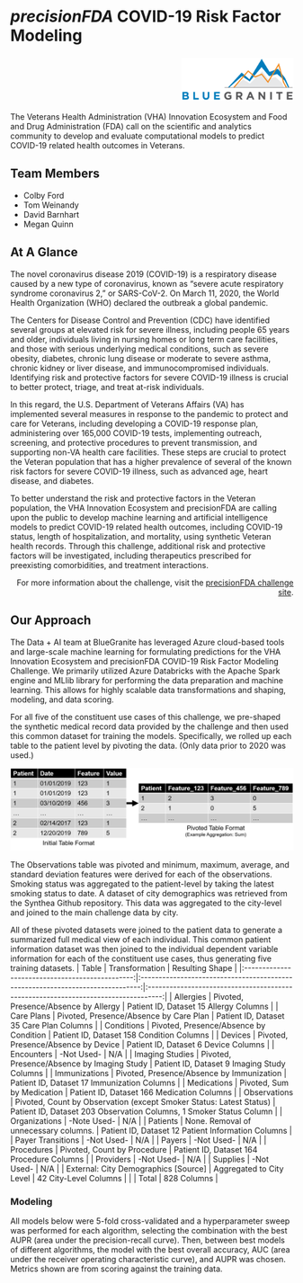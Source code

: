 # _precisionFDA_ COVID-19 Risk Factor Modeling

<h3 align="right"><img src="https://raw.githubusercontent.com/BlueGranite/precisionFDA_VAH_COVID-19/master/img/bg_logo.png" width="200px" alt="BlueGranite, Inc."></h3>

The Veterans Health Administration (VHA) Innovation Ecosystem and Food and Drug Administration (FDA) call on the scientific and analytics community to develop and evaluate computational models to predict COVID-19 related health outcomes in Veterans. 

## Team Members
- Colby Ford
- Tom Weinandy
- David Barnhart
- Megan Quinn

##  At A Glance

The novel coronavirus disease 2019 (COVID-19) is a respiratory disease caused by a new type of coronavirus, known as “severe acute respiratory syndrome coronavirus 2,” or SARS-CoV-2. On March 11, 2020, the World Health Organization (WHO) declared the outbreak a global pandemic.

The Centers for Disease Control and Prevention (CDC) have identified several groups at elevated risk for severe illness, including people 65 years and older, individuals living in nursing homes or long term care facilities, and those with serious underlying medical conditions, such as severe obesity, diabetes, chronic lung disease or moderate to severe asthma, chronic kidney or liver disease, and immunocompromised individuals. Identifying risk and protective factors for severe COVID-19 illness is crucial to better protect, triage, and treat at-risk individuals.

In this regard, the U.S. Department of Veterans Affairs (VA) has implemented several measures in response to the pandemic to protect and care for Veterans, including developing a COVID-19 response plan, administering over 165,000 COVID-19 tests, implementing outreach, screening, and protective procedures to prevent transmission, and supporting non-VA health care facilities. These steps are crucial to protect the Veteran population that has a higher prevalence of several of the known risk factors for severe COVID-19 illness, such as advanced age, heart disease, and diabetes.

To better understand the risk and protective factors in the Veteran population, the VHA Innovation Ecosystem and precisionFDA are calling upon the public to develop machine learning and artificial intelligence models to predict COVID-19 related health outcomes, including COVID-19 status, length of hospitalization, and mortality, using synthetic Veteran health records. Through this challenge, additional risk and protective factors will be investigated, including therapeutics prescribed for preexisting comorbidities, and treatment interactions. 

<p align="right">For more information about the challenge, visit the <a href="https://precision.fda.gov/challenges/11" target="_blank">precisionFDA challenge site</a>.</p>

## Our Approach

The Data + AI team at BlueGranite has leveraged Azure cloud-based tools and large-scale machine learning for formulating predictions for the VHA Innovation Ecosystem and precisionFDA COVID-19 Risk Factor Modeling Challenge. We primarily utilized Azure Databricks with the Apache Spark engine and MLlib library for performing the data preparation and machine learning. This allows for highly scalable data transformations and shaping, modeling, and data scoring.

For all five of the constituent use cases of this challenge, we pre-shaped the synthetic medical record data provided by the challenge and then used this common dataset for training the models. Specifically, we rolled up each table to the patient level by pivoting the data. (Only data prior to 2020 was used.)

<img src="https://raw.githubusercontent.com/BlueGranite/precisionFDA_VAH_COVID-19/master/img/pivot.png" alt="">

The Observations table was pivoted and minimum, maximum, average, and standard deviation features were derived for each of the observations. Smoking status was aggregated to the patient-level by taking the latest smoking status to date.
A dataset of city demographics was retrieved from the Synthea Github repository. This data was aggregated to the city-level and joined to the main challenge data by city.

All of these pivoted datasets were joined to the patient data to generate a summarized full medical view of each individual. This common patient information dataset was then joined to the individual dependent variable information for each of the constituent use cases, thus generating five training datasets.
|                       Table                     |                                  Transformation                                |                                  Resulting   Shape                                 |
|:-----------------------------------------------:|:------------------------------------------------------------------------------:|:----------------------------------------------------------------------------------:|
|     Allergies                                   |     Pivoted, Presence/Absence by Allergy                                       |     Patient ID, Dataset     15 Allergy Columns                                     |
|     Care Plans                                  |     Pivoted, Presence/Absence by Care Plan                                     |     Patient ID, Dataset     35 Care Plan Columns                                   |
|     Conditions                                  |     Pivoted, Presence/Absence by Condition                                     |     Patient ID, Dataset     158 Condition Columns                                  |
|     Devices                                     |     Pivoted, Presence/Absence by Device                                        |     Patient ID, Dataset     6 Device Columns                                       |
|     Encounters                                  |     -Not Used-                                                                 |     N/A                                                                            |
|     Imaging Studies                             |     Pivoted, Presence/Absence by Imaging   Study                               |     Patient ID, Dataset     9 Imaging Study Columns                                |
|     Immunizations                               |     Pivoted, Presence/Absence by   Immunization                                |     Patient ID, Dataset     17 Immunization Columns                                |
|     Medications                                 |     Pivoted, Sum by Medication                                                 |     Patient ID, Dataset     166 Medication Columns                                 |
|     Observations                                |     Pivoted, Count by Observation     (except Smoker Status: Latest Status)    |     Patient ID, Dataset     203 Observation Columns,     1 Smoker Status Column    |
|     Organizations                               |     -Note Used-                                                                |     N/A                                                                            |
|     Patients                                    |     None. Removal of unnecessary columns.                                      |     Patient ID, Dataset     12 Patient Information Columns                         |
|     Payer Transitions                           |     -Not Used-                                                                 |     N/A                                                                            |
|     Payers                                      |     -Not Used-                                                                 |     N/A                                                                            |
|     Procedures                                  |     Pivoted, Count by Procedure                                                |     Patient ID, Dataset     164 Procedure Columns                                  |
|     Providers                                   |     -Not Used-                                                                 |     N/A                                                                            |
|     Supplies                                    |     -Not Used-                                                                 |     N/A                                                                            |
|     External: City Demographics     [Source]    |     Aggregated to City Level                                                   |     42 City-Level Columns                                                          |
|                                                 |                                                                          Total |     828 Columns                                                                    |

### Modeling

All models below were 5-fold cross-validated and a hyperparameter sweep was performed for each algorithm, selecting the combination with the best AUPR (area under the precision-recall curve). Then, between best models of different algorithms, the model with the best overall accuracy, AUC (area under the receiver operating characteristic curve), and AUPR was chosen. Metrics shown are from scoring against the training data.


